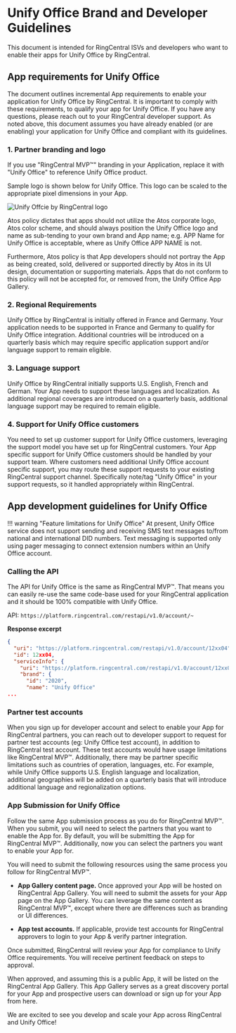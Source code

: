 # Unify Office Brand and Developer Guidelines

This document is intended for RingCentral ISVs and developers who want to enable their apps for Unify Office by RingCentral.

## App requirements for Unify Office

The document outlines incremental App requirements to enable your application for Unify Office by RingCentral. It is important to comply with these requirements, to qualify your app for Unify Office. If you have any questions, please reach out to your RingCentral developer support. As noted above, this document assumes you have already enabled (or are enabling) your application for Unify Office  and compliant with its guidelines.


### 1. Partner branding and logo

If you use "RingCentral MVP™" branding in your Application, replace it with "Unify Office" to reference Unify Office product.

Sample logo is shown below for Unify Office. This logo can be scaled to the appropriate pixel dimensions in your App. 

<img alt="Unify Offcie by RingCentral logo" src="../logo_atos.png">

Atos policy dictates that apps should not utilize the Atos corporate logo, Atos color scheme, and should always position the Unify Office logo and name as sub-tending to your own brand and App name; e.g. APP Name for Unify Office is acceptable, where as Unify Office APP NAME is not.

Furthermore, Atos policy is that App developers should not portray the App as being created, sold, delivered or supported directly by Atos in its UI design, documentation or supporting materials. Apps that do not conform to this policy will not be accepted for, or removed from, the Unify Office App Gallery.

### 2. Regional Requirements

Unify Office by RingCentral is initially offered in France and Germany. Your application needs to be supported in France and Germany to qualify for Unify Office integration. Additional countries will be introduced on a quarterly basis which may require specific application support and/or language support to remain eligible.

### 3. Language support
   
Unify Office by RingCentral initially supports U.S. English, French and German. Your App needs to support these languages and localization. As additional regional coverages are introduced on a quarterly basis, additional language support may be required to remain eligible.

### 4. Support for Unify Office customers

You need to set up customer support for Unify Office customers, leveraging the support model you have set up for RingCentral customers. Your App specific support for Unify Office customers should be handled by your support team. Where customers need additional Unify Office account specific support, you may route these support requests to your existing RingCentral support channel. Specifically note/tag "Unify Office" in your support requests, so it handled appropriately within RingCentral.

## App development guidelines for Unify Office

!!! warning "Feature limitations for Unify Office"
    At present, Unify Office service does not support sending and receiving SMS text messages to/from national and international DID numbers. Text messaging is supported only using pager messaging to connect extension numbers within an Unify Office account.

### Calling the API

The API for Unify Office is the same as RingCentral MVP™. That means you can easily re-use the same code-base used for your RingCentral application and it should be 100% compatible with Unify Office.

API: `https://platform.ringcentral.com/restapi/v1.0/account/~`

**Response excerpt**

```json
{
  "uri": "https://platform.ringcentral.com/restapi/v1.0/account/12xx04",
  "id": 12xx04,
  "serviceInfo": {
    "uri": "https://platform.ringcentral.com/restapi/v1.0/account/12xx04/service-info",
    "brand": {
      "id": "2020",
      "name": "Unify Office"
...
```

### Partner test accounts

When you sign up for developer account and select to enable your App for RingCentral partners, you can reach out to developer support to request for partner test accounts (eg: Unify Office test account), in addition to RingCentral test account. These test accounts would have usage limitations like RingCentral MVP™. Additionally, there may be partner specific limitations such as countries of operation, languages, etc. For example, while Unify Office supports U.S. English language and localization, additional geographies will be added on a quarterly basis that will introduce additional language and regionalization options.

### App Submission for Unify Office

Follow the same App submission process as you do for RingCentral MVP™. When you submit, you will need to select the partners that you want to enable the App for. By default, you will be submitting the App for RingCentral MVP™. Additionally, now you can select the partners you want to enable your App for.

You will need to submit the following resources using the same process you follow for RingCentral MVP™.

* **App Gallery content page.** Once approved your App will be hosted on RingCentral App Gallery. You will need to submit the assets for your App page on the App Gallery. You can leverage the same content as RingCentral MVP™, except where there are differences such as branding or UI differences.

* **App test accounts.** If applicable, provide test accounts for RingCentral approvers to login to your App & verify partner integration.

Once submitted, RingCentral will review your App for compliance to Unify Office requirements. You will receive pertinent feedback on steps to approval.

When approved, and assuming this is a public App, it will be listed on the RingCentral App Gallery. This App Gallery serves as a great discovery portal for your App and prospective users can download or sign up for your App from here.

We are excited to see you develop and scale your App across RingCentral and Unify Office!

